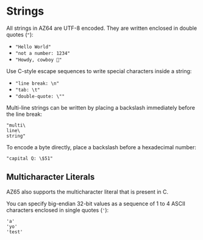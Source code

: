 # Strings

All strings in AZ64 are UTF-8 encoded. They are written enclosed in double
quotes (`"`):

* `"Hello World"`
* `"not a number: 1234"`
* `"Howdy, cowboy 🤠"`

Use C-style escape sequences to write special characters inside a string:

* `"line break: \n"`
* `"tab: \t"`
* `"double-quote: \""`

Multi-line strings can be written by placing a backslash immediately before the
line break:

```
"multi\
line\
string"
```

To encode a byte directly, place a backslash before a hexadecimal number:

```
"capital Q: \$51"
```

## Multicharacter Literals

AZ65 also supports the multicharacter literal that is present in C.

You can specify big-endian 32-bit values as a sequence of 1 to 4 ASCII
characters enclosed in single quotes (`'`):

```
'a'
'yo'
'test'
```


